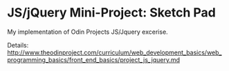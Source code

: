 # JS/jQuery Mini-Project: Sketch Pad

My implementation of Odin Projects JS/Jquery excerise.

Details:
http://www.theodinproject.com/curriculum/web_development_basics/web_programming_basics/front_end_basics/project_js_jquery.md




